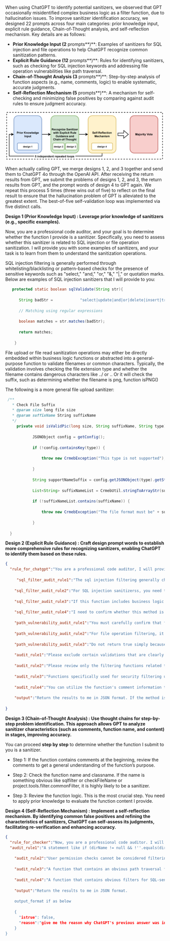 When using ChatGPT to identify potential sanitizers, we observed that GPT occasionally misidentified complex business logic as a filter function, due to hallucination issues. To improve sanitizer identification accuracy, we designed 22 prompts across four main categories: prior knowledge input, explicit rule guidance, Chain-of-Thought analysis, and self-reflection mechanism. Key details are as follows:

- **Prior Knowledge Input (2** prompts**)**: Examples of sanitizers for SQL injection and file operations to help ChatGPT recognize common sanitization patterns.
- **Explicit Rule Guidance (12** prompts**)**: Rules for identifying sanitizers, such as checking for SQL injection keywords and addressing file operation vulnerabilities like path traversal.
- **Chain-of-Thought Analysis (3** prompts**)**: Step-by-step analysis of function aspects (e.g., name, comments, logic) to enable systematic, accurate judgments.
- **Self-Reflection Mechanism (5** prompts**)**: A mechanism for self-checking and minimizing false positives by comparing against audit rules to ensure judgment accuracy.

![design](./design_pic.png)



When actually calling GPT, we merge designs 1, 2, and 3 together and send them to ChatGPT 4o through the OpenAI API. After receiving the return results from GPT, we submit the problems of designs 1, 2, and 3, the return results from GPT, and the prompt words of design 4 to GPT again. We repeat this process 5 times (three wins out of five) to reflect on the final result to ensure that the hallucination problem of GPT is alleviated to the greatest extent. The best-of-five self-validation loop was implemented via five distinct calls. 

**Design 1 (Prior Knowledge Input) : Leverage prior knowledge of sanitizers (e.g., specific examples).** 

Now, you are a professional code auditor, and your goal is to determine whether the function I provide is a sanitizer. Specifically, you need to assess whether this sanitizer is related to SQL injection or file operation sanitization. I will provide you with some examples of sanitizers, and your task is to learn from them to understand the sanitization operations.



SQL injection filtering is generally performed through whitelisting/blacklisting or pattern-based checks for the presence of sensitive keywords such as "select," "and," "or," "&," "|," or quotation marks. Below are examples of SQL injection sanitizers that I will provide to you:

```java
   protected static boolean sqlValidate(String str){

      String badStr =            "select|update|and|or|delete|insert|truncate|char|into|substr|ascii|declare|exec|count|master|into|drop|execute|table|"";

      // Matching using regular expressions

      boolean matches = str.matches(badStr);

      return matches;

    }
```

File upload or file read sanitization operations may either be directly embedded within business logic functions or abstracted into a general-purpose function to validate filenames or common characters. Typically, the validation involves checking the file extension type and whether the filename contains dangerous characters like ../ or ..  Or it will check the suffix, such as determining whether the filename is png, function isPNG()

 The following is a more general file upload sanitizer:

```java
 /**
   * Check File Suffix
   * @param size long file size
   * @param suffixName String suffixName
   */
     private void isValidPic(long size, String suffixName, String type) {
            
            JSONObject config = getConfig();

            if (!config.containsKey(type)) {

                throw new CrmebException("This type is not supported");

            }

            String supportNameSuffix = config.getJSONObject(type).getString("suffix");

            List<String> suffixNameList = CrmebUtil.stringToArrayStr(supportNameSuffix);

            if (!suffixNameList.contains(suffixName)) {

                throw new CrmebException("The file format must be" + supportSize);

            }

  }
```



**Design 2 (Explicit Rule Guidance) : Craft design prompt words to establish more comprehensive rules for recognizing sanitizers, enabling ChatGPT to identify them based on these rules.** 

```json
{
  "rule_for_chatgpt":"You are a professional code auditor, I will provide you with a Java class and method. You need to think **step by step** to help me determine whether the logic of this method involves security filtering for sql injection or filename check for file operation. Please strictly follow the audit_rule below for analysis.",

     "sql_filter_audit_rule1":"The sql injection filtering generally checks for the presence of sensitive keywords such as 'select','and','or','&','|' or quotes through black and white lists or regularity.",

    "sql_filter_audit_rule2":"For SQL injection sanitizerss, you need to determine whether the function is a general SQL injection filtering function for this project (It does not include business logic operations, only keyword checking and filtering. Other business functions can directly call this function for filtering operations.), rather than returning true simply because it contains some validation operations.",

    "sql_filter_audit_rule3":"If this function includes business logic operations, it is most likely not an SQL injection filtering function.",

    "sql_filter_audit_rule4":"I need to confirm whether this method is related to SQL injection filtering, not whether it poses an SQL injection risk.",

    "path_vulnerability_audit_rule1":"You must carefully confirm that functions related to file operation security filtering must check the filename suffix using blacklist or whitelist or check the presence of path traversal special strings like '../'",

    "path_vulnerability_audit_rule2":"For file operation filtering, it is most likely related to file upload, download, import, or export. There is no need to focus on business validations within other business functions.",

    "path_vulnerability_audit_rule3":"Do not return true simply because the function involves file upload or download operations. I need to confirm that the function includes filtering operations.",

    "audit_rule1":"Please exclude certain validations that are clearly unrelated to SQL injection and file operations, such as verifying user phone numbers, usernames, and similar operations.",

    "audit_rule2":"Please review only the filtering functions related to SQL injection and file operations. Other types of filtering functions are not within the scope of consideration.",

    "audit_rule3":"Functions specifically used for security filtering usually have highly targeted method names or class names, such as 'sqlfilter', 'project.tools.filter.commonFilter', etc.",

    "audit_rule4":"You can utilize the function's comment information to assist in identifying sanitizers. For instance, a sanitizer that checks file suffixes might have a comment like /** Check File Suffix **/.",

    "output":"Return the results to me in JSON format. If the method is security filtered, just respond with '{"isfilter": true,"reason": "xxxxx"}',else return '{"isfilter": false}'#Other than that, don't tell me anything."
    
}
```



**Design 3 (Chain-of-Thought Analysis) : Use thought chains for step-by-step problem identification. This approach allows GPT to analyze sanitizer characteristics (such as comments, function name, and content) in stages, improving accuracy.** 

You can proceed **step by step** to determine whether the function I submit to you is a sanitizer.

+ Step 1: If the function contains comments at the beginning, review the comments to get a general understanding of the function’s purpose.

+ Step 2: Check the function name and classname. If the name is something obvious like sqlfilter or checkFileName or project.tools.filter.commonFilter, it is highly likely to be a sanitizer.

+ Step 3: Review the function logic. This is the most crucial step. You need to apply prior knowledge to evaluate the function content I provide. 



**Design 4 (Self-Reflection Mechanism) : Implement a self-reflection mechanism. By identifying common false positives and refining the characteristics of  sanitizers, ChatGPT can self-assess its judgments, facilitating re-verification and enhancing accuracy.**

```json
{
  "rule_for_checker":"Now, you are a professional code auditor. I will provide you with the previous ChatGPT role setting rules, my questions, and ChatGPT's answers. You need to think step by step to help me verify the correctness of ChatGPT's judgment on sanitizers, following these audit rules.",
  "audit_rule1":"A statement like if (dirName != null && !''.equals(dirName.trim())) that simply checks if a string is empty cannot be considered a filtering operation. Many business operation functions contain a large number of checks for elements such as usernames, phone numbers. It is incorrect to consider a function as a sanitizer simply because it includes numerous business logic checks.",
    
    "audit_rule2":"User permission checks cannot be considered filtering operations, such as verifying if a user is an administrator or has a logged-in status",

    "audit_rule3":"A function that contains an obvious path traversal filter for patterns like ../ or .. in its content can be considered a filtering function.",

    "audit_rule4":"A function that contains obvious filters for SQL-sensitive keywords such as and, or, update, ', and \" in its content can be considered an SQL injection filtering function. note that: Some sanitizers may mix sql and xss filtering together, and this counts as sanitizers",

    "output":"Return the results to me in JSON format.

    output_format if as below

    {
      "istrue": false,
      "reason":"give me the reason why ChatGPT's previous answer was incorrect."
    }
}
```

